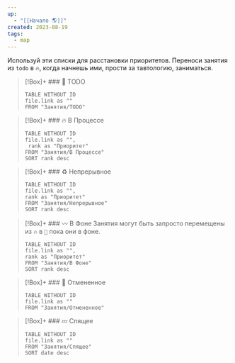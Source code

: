 ```yaml
---
up:
  - "[[Начало 🌎]]"
created: 2023-08-19
tags:
  - map
---
```

Используй эти списки для расстановки приоритетов. Переноси занятия из `todo` в `🔥`, когда начнешь ими, прости за тавтологию, заниматься.

> [!Box]+ ### 📝 TODO
> ``` dataview
> TABLE WITHOUT ID
> file.link as ""
> FROM "Занятия/TODO"
> ```

> [!Box]+ ### 🔥 В Процессе
> ``` dataview
> TABLE WITHOUT ID
> file.link as "",
>  rank as "Приоритет"
> FROM "Занятия/В Процессе"
> SORT rank desc
> ```

> [!Box]+ ### ♻️ Непрерывное
> ``` dataview
> TABLE WITHOUT ID
> file.link as "",
> rank as "Приоритет"
> FROM "Занятия/Непрерывное"
> SORT rank desc
> ```

> [!Box]+ ### 〰️ В Фоне
> Занятия могут быть запросто перемещены из `🔥` в `💭` пока они в фоне.
>
> ``` dataview
> TABLE WITHOUT ID
> file.link as "",
> rank as "Приоритет"
> FROM "Занятия/В Фоне"
> SORT rank desc
> ```

> [!Box]+ ### 🚫 Отмененное
>
> ``` dataview
> TABLE WITHOUT ID
> file.link as ""
> FROM "Занятия/Отмененное"
> ```

> [!Box]+ ### 💤 Спящее
>
> ``` dataview
> TABLE WITHOUT ID
> file.link as ""
> FROM "Занятия/Спящее"
> SORT date desc
> ```

